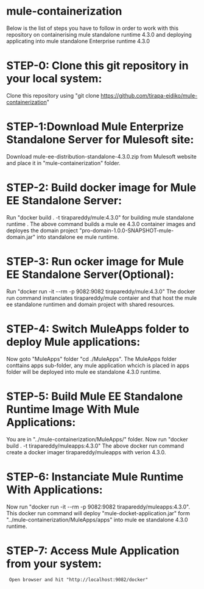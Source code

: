 # mule-containerization

Below is the list of steps you have to follow in order to work with this repository on containerising mule standalone runtime 4.3.0 and deploying applicating into mule standalone Enterprise runtime 4.3.0

STEP-0: Clone this git repository in your local system:
=======================================================

Clone this repository using "git clone https://github.com/tirapa-eidiko/mule-containerization" 

STEP-1:Download Mule Enterprize Standalone Server for Mulesoft site:
====================================================================
Download mule-ee-distribution-standalone-4.3.0.zip from Mulesoft website and place it in "mule-containerization" folder.

STEP-2: Build docker image for Mule EE Standalone Server:
=========================================================

Run "docker build . -t tirapareddy/mule:4.3.0" for building mule standalone runtime 
.
      The above command builds a mule ee 4.3.0 container images and deployes the domain project "pro-domain-1.0.0-SNAPSHOT-mule-domain.jar" into standalone ee mule runtime.
      
STEP-3: Run ocker image for Mule EE Standalone Server(Optional):
================================================================

Run "docker run -it --rm -p 9082:9082 tirapareddy/mule:4.3.0"
        The docker run command instanciates tirapareddy/mule contaier and that host the mule ee standalone runtimen and domain project with shared resources.
        
STEP-4: Switch MuleApps folder to deploy Mule applications:
===========================================================

Now goto "MuleApps" folder "cd ./MuleApps". The MuleApps folder conttains apps sub-folder, any mule application whcich is placed in apps folder will be deployed into mule ee standalone 4.3.0 runtime.

STEP-5: Build Mule EE Standalone Runtime Image With Mule Applications:
======================================================================

You are in "../mule-containerization/MuleApps/" folder. Now run "docker build . -t tirapareddy/muleapps:4.3.0"
        The above docker run command create a docker imager tirapareddy/muleapps with verion 4.3.0.
        
STEP-6: Instanciate Mule Runtime With Applications:
===================================================

Now run "docker run -it --rm -p 9082:9082 tirapareddy/muleapps:4.3.0".
        This docker run command will deploy "mule-docket-application.jar" form "../mule-containerization/MuleApps/apps" into mule ee standalone 4.3.0 runtime.
        
STEP-7: Access Mule Application from your system:
=================================================
     Open browser and hit "http://localhost:9082/docker"
